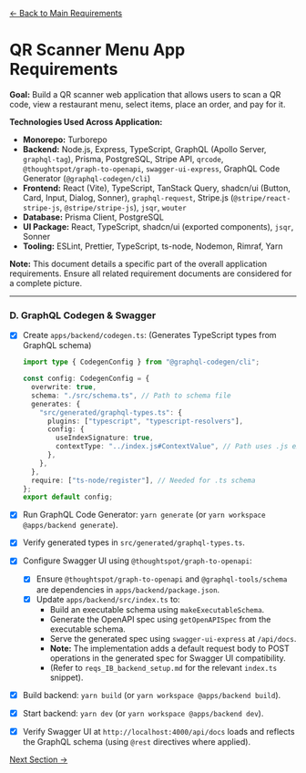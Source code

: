 [<- Back to Main Requirements](requirements.md)

# QR Scanner Menu App Requirements

**Goal:** Build a QR scanner web application that allows users to scan a QR code, view a restaurant menu, select items, place an order, and pay for it.

**Technologies Used Across Application:**

- **Monorepo:** Turborepo
- **Backend:** Node.js, Express, TypeScript, GraphQL (Apollo Server, `graphql-tag`), Prisma, PostgreSQL, Stripe API, `qrcode`, `@thoughtspot/graph-to-openapi`, `swagger-ui-express`, GraphQL Code Generator (`@graphql-codegen/cli`)
- **Frontend:** React (Vite), TypeScript, TanStack Query, shadcn/ui (Button, Card, Input, Dialog, Sonner), `graphql-request`, Stripe.js (`@stripe/react-stripe-js`, `@stripe/stripe-js`), `jsqr`, `wouter`
- **Database:** Prisma Client, PostgreSQL
- **UI Package:** React, TypeScript, shadcn/ui (exported components), `jsqr`, Sonner
- **Tooling:** ESLint, Prettier, TypeScript, ts-node, Nodemon, Rimraf, Yarn

**Note:** This document details a specific part of the overall application requirements. Ensure all related requirement documents are considered for a complete picture.

---

### D. GraphQL Codegen & Swagger

- [x] Create `apps/backend/codegen.ts`: (Generates TypeScript types from GraphQL schema)

  ```typescript
  import type { CodegenConfig } from "@graphql-codegen/cli";

  const config: CodegenConfig = {
    overwrite: true,
    schema: "./src/schema.ts", // Path to schema file
    generates: {
      "src/generated/graphql-types.ts": {
        plugins: ["typescript", "typescript-resolvers"],
        config: {
          useIndexSignature: true,
          contextType: "../index.js#ContextValue", // Path uses .js extension now
        },
      },
    },
    require: ["ts-node/register"], // Needed for .ts schema
  };
  export default config;
  ```

- [x] Run GraphQL Code Generator: `yarn generate` (or `yarn workspace @apps/backend generate`).
- [x] Verify generated types in `src/generated/graphql-types.ts`.

- [x] Configure Swagger UI using `@thoughtspot/graph-to-openapi`:

  - [x] Ensure `@thoughtspot/graph-to-openapi` and `@graphql-tools/schema` are dependencies in `apps/backend/package.json`.
  - [x] Update `apps/backend/src/index.ts` to:
    - Build an executable schema using `makeExecutableSchema`.
    - Generate the OpenAPI spec using `getOpenAPISpec` from the executable schema.
    - Serve the generated spec using `swagger-ui-express` at `/api/docs`.
    - **Note:** The implementation adds a default request body to POST operations in the generated spec for Swagger UI compatibility.
    - (Refer to `reqs_IB_backend_setup.md` for the relevant `index.ts` snippet).

- [x] Build backend: `yarn build` (or `yarn workspace @apps/backend build`).
- [x] Start backend: `yarn dev` (or `yarn workspace @apps/backend dev`).
- [x] Verify Swagger UI at `http://localhost:4000/api/docs` loads and reflects the GraphQL schema (using `@rest` directives where applied).

[Next Section ->](reqs_IE_backend_testing.md)
